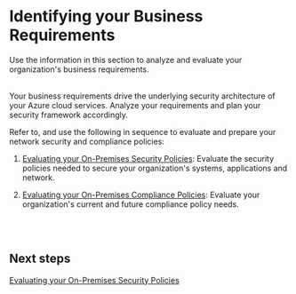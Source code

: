 # Identifying your Business Requirements

Use the information in this section to analyze and evaluate your organization's business requirements.  
  

Your business requirements drive the underlying security architecture of your Azure cloud services. Analyze your requirements and plan your security framework accordingly. 

Refer to, and use the following in sequence to evaluate and prepare your network security and compliance policies:

1. [Evaluating your On-Premises Security Policies](1.1-Evaluating-your-On-Premise-Security-Policies.md):  Evaluate the security policies needed to secure your organization's systems, applications and network.

2. [Evaluating your On-Premises Compliance Policies](1.2-Evaluating-your-On-Premise-Compliance-Policies.md): Evaluate your organization's current and future compliance policy needs.
<br />
<br />

## Next steps 
[Evaluating your On-Premises Security Policies](1.1-Evaluating-your-On-Premise-Security-Policies.md)
